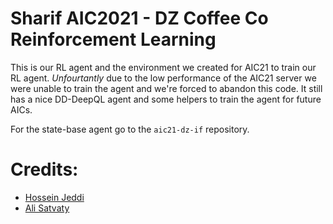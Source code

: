 # Sharif AIC2021 - DZ Coffee Co Reinforcement Learning

This is our RL agent and the environment we created for AIC21 to train our RL agent.
*Unfourtantly* due to the low performance of the AIC21 server we were unable to train the agent and we're forced to abandon this code.
It still has a nice DD-DeepQL agent and some helpers to train the agent for future AICs.

For the state-base agent go to the `aic21-dz-if` repository.


# Credits:
- [Hossein Jeddi](https://github.com/seriiix)
- [Ali Satvaty](https://github.com/alistvt)

